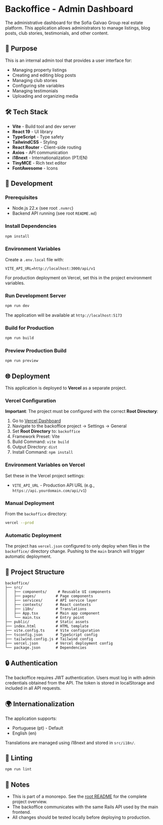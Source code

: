 # Backoffice - Admin Dashboard

The administrative dashboard for the Sofia Galvao Group real estate platform. This application allows administrators to manage listings, blog posts, club stories, testimonials, and other content.

## 🎯 Purpose

This is an internal admin tool that provides a user interface for:
- Managing property listings
- Creating and editing blog posts
- Managing club stories
- Configuring site variables
- Managing testimonials
- Uploading and organizing media

## 🛠️ Tech Stack

- **Vite** - Build tool and dev server
- **React 19** - UI library
- **TypeScript** - Type safety
- **TailwindCSS** - Styling
- **React Router** - Client-side routing
- **Axios** - API communication
- **i18next** - Internationalization (PT/EN)
- **TinyMCE** - Rich text editor
- **FontAwesome** - Icons

## 🚀 Development

### Prerequisites
- Node.js 22.x (see root `.nvmrc`)
- Backend API running (see root `README.md`)

### Install Dependencies
```bash
npm install
```

### Environment Variables
Create a `.env.local` file with:
```env
VITE_API_URL=http://localhost:3000/api/v1
```

For production deployment on Vercel, set this in the project environment variables.

### Run Development Server
```bash
npm run dev
```

The application will be available at `http://localhost:5173`

### Build for Production
```bash
npm run build
```

### Preview Production Build
```bash
npm run preview
```

## 🌐 Deployment

This application is deployed to **Vercel** as a separate project.

### Vercel Configuration

**Important**: The project must be configured with the correct **Root Directory**:

1. Go to [Vercel Dashboard](https://vercel.com/dashboard)
2. Navigate to the backoffice project → Settings → General
3. Set **Root Directory** to: `backoffice`
4. Framework Preset: Vite
5. Build Command: `vite build`
6. Output Directory: `dist`
7. Install Command: `npm install`

### Environment Variables on Vercel
Set these in the Vercel project settings:
- `VITE_API_URL` - Production API URL (e.g., `https://api.yourdomain.com/api/v1`)

### Manual Deployment
From the `backoffice` directory:
```bash
vercel --prod
```

### Automatic Deployment
The project has `vercel.json` configured to only deploy when files in the `backoffice/` directory change. Pushing to the `main` branch will trigger automatic deployment.

## 📁 Project Structure

```
backoffice/
├── src/
│   ├── components/     # Reusable UI components
│   ├── pages/         # Page components
│   ├── services/      # API service layer
│   ├── contexts/      # React contexts
│   ├── i18n/          # Translations
│   ├── App.tsx        # Main app component
│   └── main.tsx       # Entry point
├── public/            # Static assets
├── index.html         # HTML template
├── vite.config.ts     # Vite configuration
├── tsconfig.json      # TypeScript config
├── tailwind.config.js # Tailwind config
├── vercel.json        # Vercel deployment config
└── package.json       # Dependencies
```

## 🔒 Authentication

The backoffice requires JWT authentication. Users must log in with admin credentials obtained from the API. The token is stored in localStorage and included in all API requests.

## 🌍 Internationalization

The application supports:
- Portuguese (pt) - Default
- English (en)

Translations are managed using i18next and stored in `src/i18n/`.

## 🧪 Linting

```bash
npm run lint
```

## 📝 Notes

- This is part of a monorepo. See the [root README](../README.md) for the complete project overview.
- The backoffice communicates with the same Rails API used by the main frontend.
- All changes should be tested locally before deploying to production.
